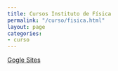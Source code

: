```yaml
---
title: Cursos Instituto de Física
permalink: "/curso/fisica.html"
layout: page
categories:
- curso
---
```


[Gogle Sites](https://sites.google.com/a/fisica.udea.edu.co/cursos/)
